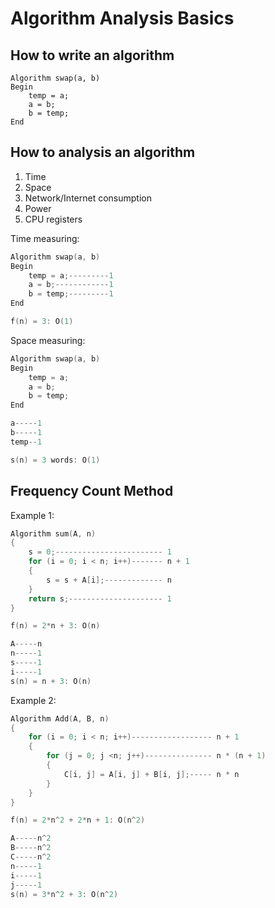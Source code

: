 # Algorithm Analysis Basics

## How to write an algorithm

```
Algorithm swap(a, b)
Begin
    temp = a;
    a = b;
    b = temp;
End
```

## How to analysis an algorithm

1. Time
2. Space
3. Network/Internet consumption
4. Power
5. CPU registers

Time measuring:

```C
Algorithm swap(a, b)
Begin
    temp = a;---------1
    a = b;------------1
    b = temp;---------1
End

f(n) = 3: O(1)
```

Space measuring:

```C
Algorithm swap(a, b)
Begin
    temp = a;
    a = b;
    b = temp;
End

a-----1
b-----1
temp--1

s(n) = 3 words: O(1)
```

## Frequency Count Method

Example 1:

```C
Algorithm sum(A, n)
{
    s = 0;------------------------ 1
    for (i = 0; i < n; i++)------- n + 1
    {
        s = s + A[i];------------- n
    }
    return s;--------------------- 1
}

f(n) = 2*n + 3: O(n)

A-----n
n-----1
s-----1
i-----1
s(n) = n + 3: O(n)
```

Example 2:

```C
Algorithm Add(A, B, n)
{
    for (i = 0; i < n; i++)------------------ n + 1
    {
        for (j = 0; j <n; j++)--------------- n * (n + 1)
        {
            C[i, j] = A[i, j] + B[i, j];----- n * n
        }
    }
}

f(n) = 2*n^2 + 2*n + 1: O(n^2)

A-----n^2
B-----n^2
C-----n^2
n-----1
i-----1
j-----1
s(n) = 3*n^2 + 3: O(n^2)
```
